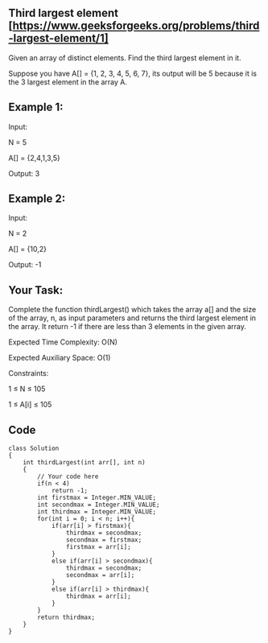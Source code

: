 ## Third largest element [https://www.geeksforgeeks.org/problems/third-largest-element/1]

Given an array of distinct elements. Find the third largest element in it.

Suppose you have A[] = {1, 2, 3, 4, 5, 6, 7}, its output will be 5 because it is the 3 largest element in the array A.

## Example 1:

Input:

N = 5

A[] = {2,4,1,3,5}

Output: 3

## Example 2:

Input:

N = 2

A[] = {10,2}

Output: -1

## Your Task:

Complete the function thirdLargest() which takes the array a[] and the size of the array, n, as input parameters and returns the third largest element in the array. It return -1 if there are less than 3 elements in the given array.

Expected Time Complexity: O(N)

Expected Auxiliary Space: O(1)

Constraints:

1 ≤ N ≤ 105

1 ≤ A[i] ≤ 105

## Code 
```
class Solution
{
    int thirdLargest(int arr[], int n)
    {
	    // Your code here
	    if(n < 4)
	        return -1;
	    int firstmax = Integer.MIN_VALUE;
	    int secondmax = Integer.MIN_VALUE;
	    int thirdmax = Integer.MIN_VALUE;
	    for(int i = 0; i < n; i++){
	        if(arr[i] > firstmax){
	            thirdmax = secondmax;
	            secondmax = firstmax;
	            firstmax = arr[i];
	        }
	        else if(arr[i] > secondmax){
	            thirdmax = secondmax;
	            secondmax = arr[i];
	        }
	        else if(arr[i] > thirdmax){
	            thirdmax = arr[i];
	        }
	    }
	    return thirdmax;
    }
}
```
